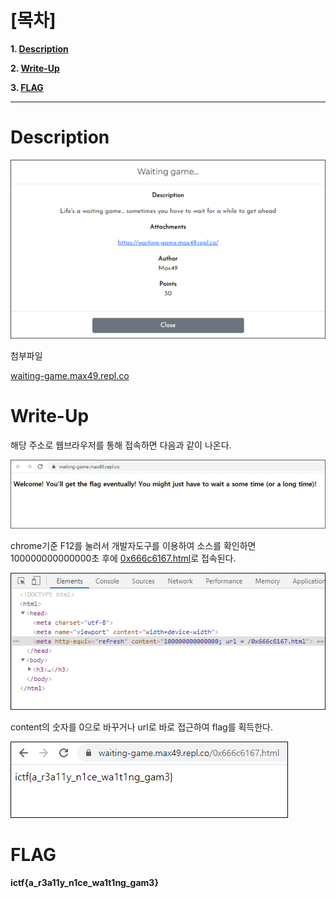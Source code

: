 # [목차]
**1. [Description](#Description)**

**2. [Write-Up](#Write-Up)**

**3. [FLAG](#FLAG)**


***


# **Description**

![](images/2022-05-18-20-08-58.png)

첨부파일

[waiting-game.max49.repl.co](https://waiting-game.max49.repl.co)


# **Write-Up**

해당 주소로 웹브라우저를 통해 접속하면 다음과 같이 나온다.

![](images/2022-05-18-20-09-52.png)

chrome기준 F12를 눌러서 개발자도구를 이용하여 소스를 확인하면 100000000000000초 후에 [0x666c6167.html](https://waiting-game.max49.repl.co/0x666c6167.html)로 접속된다.

![](images/2022-05-18-20-10-16.png)

content의 숫자를 0으로 바꾸거나 url로 바로 접근하여 flag를 획득한다.

![](images/2022-05-18-20-10-27.png)


# **FLAG**

**ictf{a_r3a11y_n1ce_wa1t1ng_gam3}**